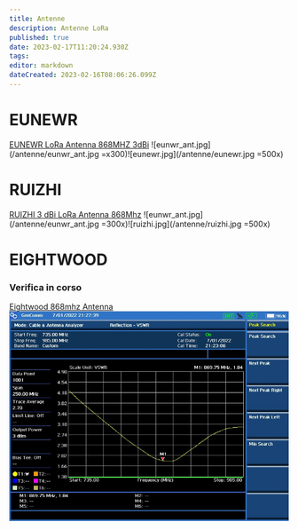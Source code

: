 ```yaml
---
title: Antenne
description: Antenne LoRa
published: true
date: 2023-02-17T11:20:24.930Z
tags: 
editor: markdown
dateCreated: 2023-02-16T08:06:26.099Z
---
```


# EUNEWR
[EUNEWR LoRa Antenna 868MHZ 3dBi](https://amzn.eu/d/4Ie6jpj)
![eunwr_ant.jpg](/antenne/eunwr_ant.jpg =x300)![eunewr.jpg](/antenne/eunewr.jpg =500x)

# RUIZHI
[RUIZHI 3 dBi LoRa Antenna 868Mhz](https://www.amazon.it/dp/B09KLTR3SL)
![eunwr_ant.jpg](/antenne/eunwr_ant.jpg =300x)![ruizhi.jpg](/antenne/ruizhi.jpg =500x)

# EIGHTWOOD
### Verifica in corso
[Eightwood 868mhz Antenna](https://www.amazon.it/dp/B0716XRW4G)
![eightwood.jpg](/antenne/eightwood.jpg)

